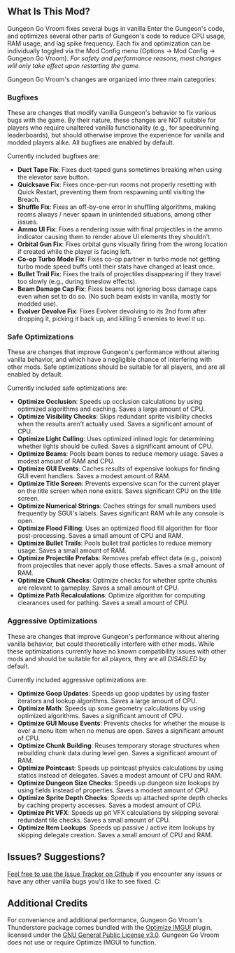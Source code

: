 ## What Is This Mod?

Gungeon Go Vroom fixes several bugs in vanilla Enter the Gungeon's code, and optimizes several other parts of Gungeon's code to reduce CPU usage, RAM usage, and lag spike frequency. Each fix and optimization can be individually toggled via the Mod Config menu (Options -> Mod Config -> Gungeon Go Vroom). *For safety and performance reasons, most changes will only take effect upon restarting the game.*

Gungeon Go Vroom's changes are organized into three main categories:

### Bugfixes

These are changes that modify vanilla Gungeon's behavior to fix various bugs with the game. By their nature, these changes are NOT suitable for players who require unaltered vanilla functionality (e.g., for speedrunning leaderboards), but should otherwise improve the experience for vanilla and modded players alike. All bugfixes are enabled by default.

Currently included bugfixes are:
  - **Duct Tape Fix**: Fixes duct-taped guns sometimes breaking when using the elevator save button.
  - **Quicksave Fix**: Fixes once-per-run rooms not properly resetting with Quick Restart, preventing them from respawning until visiting the Breach.
  - **Shuffle Fix**: Fixes an off-by-one error in shuffling algorithms, making rooms always / never spawn in unintended situations, among other issues.
  - **Ammo UI Fix**: Fixes a rendering issue with final projectiles in the ammo indicator causing them to render above UI elements they shouldn't.
  - **Orbital Gun Fix**: Fixes orbital guns visually firing from the wrong location if created while the player is facing left.
  - **Co-op Turbo Mode Fix**: Fixes co-op partner in turbo mode not getting turbo mode speed buffs until their stats have changed at least once.
  - **Bullet Trail Fix**: Fixes the trails of projectiles disappearing if they travel too slowly (e.g., during timeslow effects).
  - **Beam Damage Cap Fix**: Fixes beams not ignoring boss damage caps even when set to do so. (No such beam exists in vanilla, mostly for modded use).
  - **Evolver Devolve Fix**: Fixes Evolver devolving to its 2nd form after dropping it, picking it back up, and killing 5 enemies to level it up.

### Safe Optimizations

These are changes that improve Gungeon's performance without altering vanilla behavior, and which have a negligible chance of interfering with other mods. Safe optimizations should be suitable for all players, and are all enabled by default.

Currently included safe optimizations are:
  - **Optimize Occlusion**: Speeds up occlusion calculations by using optimized algorithms and caching. Saves a large amount of CPU.
  - **Optimize Visibility Checks**: Skips redundant sprite visibility checks when the results aren't actually used. Saves a significant amount of CPU.
  - **Optimize Light Culling**: Uses optimized inlined logic for determining whether lights should be culled. Saves a significant amount of CPU.
  - **Optimize Beams**: Pools beam bones to reduce memory usage.  Saves a modest amount of RAM and CPU.
  - **Optimize GUI Events**: Caches results of expensive lookups for finding GUI event handlers. Saves a modest amount of RAM.
  - **Optimize Title Screen**: Prevents expensive scan for the current player on the title screen when none exists. Saves significant CPU on the title screen.
  - **Optimize Numerical Strings**: Caches strings for small numbers used frequently by SGUI's labels. Saves significant RAM while any console is open.
  - **Optimize Flood Filling**: Uses an optimized flood fill algorithm for floor post-processing. Saves a small amount of CPU and RAM.
  - **Optimize Bullet Trails**: Pools bullet trail particles to reduce memory usage. Saves a small amount of RAM.
  - **Optimize Projectile Prefabs**: Removes prefab effect data (e.g., poison) from projectiles that never apply those effects. Saves a small amount of RAM.
  - **Optimize Chunk Checks**: Optimize checks for whether sprite chunks are relevant to gameplay. Saves a small amount of CPU.
  - **Optimize Path Recalculations**: Optimize algorithm for computing clearances used for pathing. Saves a small amount of CPU.

### Aggressive Optimizations

These are changes that improve Gungeon's performance without altering vanilla behavior, but could theoretically interfere with other mods. While these optimizations currently have no known compatibility issues with other mods and should be suitable for all players, they are all *DISABLED* by default.

Currently included aggressive optimizations are:
  - **Optimize Goop Updates**: Speeds up goop updates by using faster iterators and lookup algorithms. Saves a large amount of CPU.
  - **Optimize Math**: Speeds up some geometry calculations by using optimized algorithms. Saves a significant amount of CPU.
  - **Optimize GUI Mouse Events**: Prevents checks for whether the mouse is over a menu item when no menus are open. Saves a significant amount of CPU.
  - **Optimize Chunk Building**: Reuses temporary storage structures when rebuilding chunk data during level gen. Saves a significant amount of RAM.
  - **Optimize Pointcast**: Speeds up pointcast physics calculations by using statics instead of delegates. Saves a modest amount of CPU and RAM.
  - **Optimize Dungeon Size Checks**: Speeds up dungeon size lookups by using fields instead of properties. Saves a modest amount of CPU.
  - **Optimize Sprite Depth Checks**: Speeds up attached sprite depth checks by caching property accesses. Saves a modest amount of CPU.
  - **Optimize Pit VFX**: Speeds up pit VFX calculations by skipping several redundant tile checks. Saves a small amount of CPU.
  - **Optimize Item Lookups**: Speeds up passive / active item lookups by skipping delegate creation. Saves a small amount of CPU and RAM.

## Issues? Suggestions?

[Feel free to use the Issue Tracker on Github](https://github.com/pcrain/GungeonGoVroom/issues) if you encounter any issues or have any other vanilla bugs you'd like to see fixed. C:

## Additional Credits

For convenience and additional performance, Gungeon Go Vroom's Thunderstore package comes bundled with the [Optimize IMGUI](https://github.com/BepInEx/BepInEx.Utility) plugin, licensed under the [GNU General Public License v3.0](https://github.com/BepInEx/BepInEx.Utility/blob/master/LICENSE). Gungeon Go Vroom does not use or require Optimize IMGUI to function.
